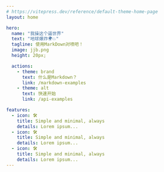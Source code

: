 ```yaml
---
# https://vitepress.dev/reference/default-theme-home-page
layout: home

hero:
  name: "我操这个逼世界"
  text: "地球爆炸🌍💥"
  tagline: 使用MarkDown对喷吧！
  image: jjb.png
  height: 20px;

  actions:
    - theme: brand
      text: 什么是Markdown？
      link: /markdown-examples
    - theme: alt
      text: 快速开始
      link: /api-examples

features:
  - icon: 🛠️
    title: Simple and minimal, always
    details: Lorem ipsum...
  - icon: 🛠️
    title: Simple and minimal, always
    details: Lorem ipsum...
  - icon: 🛠️
    title: Simple and minimal, always
    details: Lorem ipsum...
---
```


